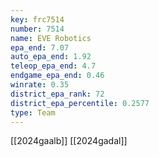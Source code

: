 ```yaml
---
key: frc7514
number: 7514
name: EVE Robotics
epa_end: 7.07
auto_epa_end: 1.92
teleop_epa_end: 4.7
endgame_epa_end: 0.46
winrate: 0.35
district_epa_rank: 72
district_epa_percentile: 0.2577
type: Team
---
```

[[2024gaalb]]
[[2024gadal]]
